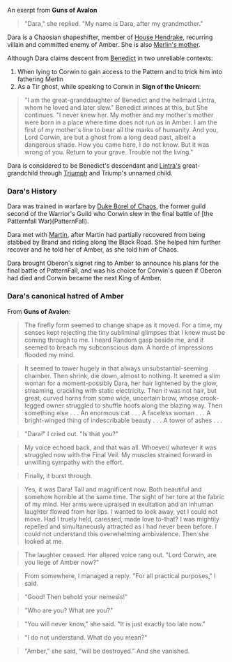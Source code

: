 An exerpt from __Guns of Avalon__

> "Dara," she replied. "My name is Dara, after my grandmother."

Dara is a Chaosian shapeshifter, member of [House Hendrake](HouseHendrake), recurring villain and committed enemy of Amber. She is also [Merlin's mother](MerlinOfCorwin).

Although Dara claims descent from [Benedict](BenedictOfOberon) in two unreliable contexts:
1. When lying to Corwin to gain access to the Pattern and to trick him into fathering Merlin
2. As a Tir ghost, while speaking to Corwin in __Sign of the Unicorn__:

> "I am the great-granddaughter of Benedict and the hellmaid Lintra, whom he loved and later slew." Benedict winces at this, but She continues. "I never knew her. My mother and my mother's mother were born in a place where time does not run as in Amber. I am the first of my mother's line to bear all the marks of humanity. And you, Lord Corwin, are but a ghost from a long dead past, albeit a dangerous shade. How you came here, I do not know. But it was wrong of you. Return to your grave. Trouble not the living."

Dara is considered to be Benedict's descendant and [Lintra's](LintraOfHendrake) great-grandchild through [Triumph](TriumphOfBenedict) and Triump's unnamed child. 

### Dara's History

Dara was trained in warfare by [Duke Borel of Chaos](BorelOfHendrake), the former guild
second of the Warrior's Guild who Corwin slew in the final battle of
[the Patternfall War)(PatternFall).

Dara met with [Martin](MartinOfRandom), after Martin had partially
recovered from being stabbed by Brand and riding along the Black Road.
She helped him further recover and he told her of Amber, as she told
him of Chaos.

Dara brought Oberon's signet ring to Amber to announce his plans for
the final battle of PatternFall, and was his choice for Corwin's queen
if Oberon had died and Corwin became the next King of Amber.

### Dara's canonical hatred of Amber

From __Guns of Avalon__:

>  The firefly form seemed to change shape as it moved. For a time, my senses kept rejecting the tiny subliminal glimpses that I knew must be coming through to me. I heard Random gasp beside me, and it seemed to breach my subconscious dam. A horde of impressions flooded my mind.

>   It seemed to tower hugely in that always unsubstantial-seeming chamber. Then shrink, die down, almost to nothing. It seemed a slim woman for a moment-possibly Dara, her hair lightened by the glow, streaming, crackling with static electricity. Then it was not hair, but great, curved horns from some wide, uncertain brow, whose crook-legged owner struggled to shuffle hoofs along the blazing way. Then something else . . . An enormous cat . . . A faceless woman . . . A bright-winged thing of indescribable beauty . . . A tower of ashes . . .

>   "Dara!" I cried out. "Is that you?"

>   My voice echoed back, and that was all. Whoever/ whatever it was struggled now with the Final Veil. My muscles strained forward in unwilling sympathy with the effort.

>   Finally, it burst through.

>   Yes, it was Dara! Tall and magnificent now. Both beautiful and somehow horrible at the same time. The sight of her tore at the fabric of my mind. Her arms were upraised in exultation and an inhuman laughter flowed from her lips. I wanted to look away, yet I could not move. Had I truely held, caressed, made love to-that? I was mightily repelled and simultaneously attracted as I had never been before. I could not understand this overwhelming ambivalence. Then she looked at me.

>   The laughter ceased. Her altered voice rang out. "Lord Corwin, are you liege of Amber now?" 

>    From somewhere, I managed a reply. "For all practical purposes," I said. 

>    "Good! Then behold your nemesis!" 

>    "Who are you? What are you?"

>    "You will never know," she said. "It is just exactly too late now."

>    "I do not understand. What do you mean?" 

>    "Amber," she said, "will be destroyed." And she vanished.
